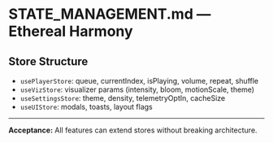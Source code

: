 # STATE_MANAGEMENT.md — Ethereal Harmony

## Store Structure
- `usePlayerStore`: queue, currentIndex, isPlaying, volume, repeat, shuffle
- `useVizStore`: visualizer params (intensity, bloom, motionScale, theme)
- `useSettingsStore`: theme, density, telemetryOptIn, cacheSize
- `useUIStore`: modals, toasts, layout flags

---
**Acceptance:** All features can extend stores without breaking architecture.
